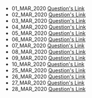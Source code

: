 - 01_MAR_2020 [Question's Link](https://www.codechef.com/COOK96B/problems/ENCMSG)
- 02_MAR_2020 [Question's Link](https://www.codechef.com/ENFE2019/problems/CHGM1)
- 03_MAR_2020 [Question's Link](https://www.codechef.com/DWWU2019/problems/DWW19J)
- 04_MAR_2020 [Question's Link](https://www.codechef.com/problems/CHFOP)
- 05_MAR_2020 [Question's Link](https://www.codechef.com/ENJA2019/problems/MDSA)
- 06_MAR_2020 [Question's Link](https://www.codechef.com/MARCH18B/problems/MINEAT)
- 07_MAR_2020 [Question's Link](https://www.codechef.com/problems/GRID)
- 08_MAR_2020 [Question's Link](https://www.codechef.com/problems/SIGNWAVE)
- 09_MAR_2020 [Question's Link](https://www.codechef.com/ENJA2020/problems/ECJAN20C)
- 10_MAR_2020 [Question's Link](https://www.codechef.com/LTIME70B/problems/SEVENSEG)
- 25_MAR_2020 [Question's Link](https://www.hackerearth.com/practice/algorithms/searching/linear-search/practice-problems/algorithm/holiday-season-ab957deb/)
- 26_MAR_2020 [Question's Link](https://www.codechef.com/problems/DEFECTS)
- 27_MAR_2020 [Question's Link](https://codeforces.com/contest/1328/problem/B)
- 28_MAR_2020 [Question's Link](https://codeforces.com/contest/1328/problem/C)
